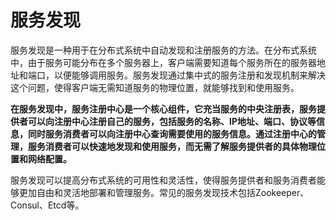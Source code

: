 # 服务发现

服务发现是一种用于在分布式系统中自动发现和注册服务的方法。在分布式系统中，由于服务可能分布在多个服务器上，客户端需要知道每个服务所在的服务器地址和端口，以便能够调用服务。服务发现通过集中式的服务注册和发现机制来解决这个问题，使得客户端无需知道服务的物理位置，就能够找到和使用服务。

**在服务发现中，服务注册中心是一个核心组件，它充当服务的中央注册表，服务提供者可以向注册中心注册自己的服务，包括服务的名称、IP地址、端口、协议等信息，同时服务消费者可以向注册中心查询需要使用的服务信息。通过注册中心的管理，服务消费者可以快速地发现和使用服务，而无需了解服务提供者的具体物理位置和网络配置。**

服务发现可以提高分布式系统的可用性和灵活性，使得服务提供者和服务消费者能够更加自由和灵活地部署和管理服务。常见的服务发现技术包括Zookeeper、Consul、Etcd等。
